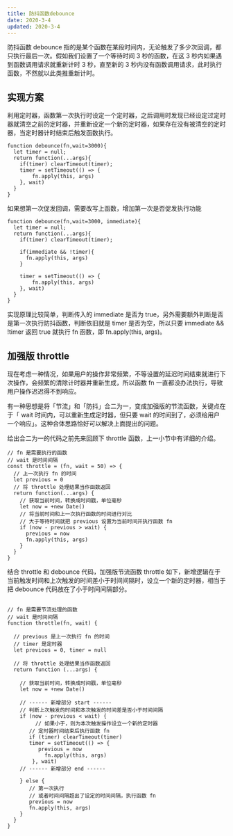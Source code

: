 ```yaml
---
title: 防抖函数debounce
date: 2020-3-4
updated: 2020-3-4
---
```

防抖函数 debounce 指的是某个函数在某段时间内，无论触发了多少次回调，都只执行最后一次。假如我们设置了一个等待时间 3 秒的函数，在这 3 秒内如果遇到函数调用请求就重新计时 3 秒，直至新的 3 秒内没有函数调用请求，此时执行函数，不然就以此类推重新计时。

## 实现方案

利用定时器，函数第一次执行时设定一个定时器，之后调用时发现已经设定过定时器就清空之前的定时器，并重新设定一个新的定时器，如果存在没有被清空的定时器，当定时器计时结束后触发函数执行。

```
function debounce(fn,wait=3000){
  let timer = null;
  return function(...args){
    if(timer) clearTimeout(timer);
    timer = setTimeout(() => {
        fn.apply(this, args)
    }, wait)
  }
}

```

如果想第一次促发回调，需要改写上函数，增加第一次是否促发执行功能

```
function debounce(fn,wait=3000, immediate){
  let timer = null;
  return function(...args){
    if(timer) clearTimeout(timer);

    if(immediate && !timer){
      fn.apply(this, args)
    }

    timer = setTimeout(() => {
        fn.apply(this, args)
    }, wait)
  }
}
```

实现原理比较简单，判断传入的 immediate 是否为 true，另外需要额外判断是否是第一次执行防抖函数，判断依旧就是 timer 是否为空，所以只要 immediate && !timer 返回 true 就执行 fn 函数，即 fn.apply(this, args)。

## 加强版 throttle
现在考虑一种情况，如果用户的操作非常频繁，不等设置的延迟时间结束就进行下次操作，会频繁的清除计时器并重新生成，所以函数 fn 一直都没办法执行，导致用户操作迟迟得不到响应。

有一种思想是将「节流」和「防抖」合二为一，变成加强版的节流函数，关键点在于「 wait 时间内，可以重新生成定时器，但只要 wait 的时间到了，必须给用户一个响应」。这种合体思路恰好可以解决上面提出的问题。

给出合二为一的代码之前先来回顾下 throttle 函数，上一小节中有详细的介绍。

```
// fn 是需要执行的函数
// wait 是时间间隔
const throttle = (fn, wait = 50) => {
  // 上一次执行 fn 的时间
  let previous = 0
  // 将 throttle 处理结果当作函数返回
  return function(...args) {
    // 获取当前时间，转换成时间戳，单位毫秒
    let now = +new Date()
    // 将当前时间和上一次执行函数的时间进行对比
    // 大于等待时间就把 previous 设置为当前时间并执行函数 fn
    if (now - previous > wait) {
      previous = now
      fn.apply(this, args)
    }
  }
}
```
结合 throttle 和 debounce 代码，加强版节流函数 throttle 如下，新增逻辑在于当前触发时间和上次触发的时间差小于时间间隔时，设立一个新的定时器，相当于把 debounce 代码放在了小于时间间隔部分。

```

// fn 是需要节流处理的函数
// wait 是时间间隔
function throttle(fn, wait) {
  
  // previous 是上一次执行 fn 的时间
  // timer 是定时器
  let previous = 0, timer = null
  
  // 将 throttle 处理结果当作函数返回
  return function (...args) {
    
    // 获取当前时间，转换成时间戳，单位毫秒
    let now = +new Date()
    
    // ------ 新增部分 start ------ 
    // 判断上次触发的时间和本次触发的时间差是否小于时间间隔
    if (now - previous < wait) {
    	 // 如果小于，则为本次触发操作设立一个新的定时器
       // 定时器时间结束后执行函数 fn 
       if (timer) clearTimeout(timer)
       timer = setTimeout(() => {
          previous = now
        	fn.apply(this, args)
        }, wait)
    // ------ 新增部分 end ------ 
      
    } else {
       // 第一次执行
       // 或者时间间隔超出了设定的时间间隔，执行函数 fn
       previous = now
       fn.apply(this, args)
    }
  }
}
```